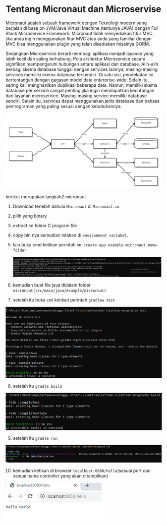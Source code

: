 # Tentang Micronaut dan Microservise

Micronaut adalah sebuah framework dengan Teknologi modern yang berjalan di base on JVM/Java Virtual Machine (tentunya JAVA) dengan Full Stack Microservice Framework. Micronaut tidak menyediakan fitur MVC, jika anda ingin menggunakan fitur MVC atau anda yang familiar dengan MVC bisa menggunakan plugin yang telah disediakan misalnya GORM.

Sedangkan Microservice berarti membagi aplikasi menjadi layanan yang lebih kecil dan saling terhubung.
Pola arsitektur Microservice secara signifikan mempengaruhi hubungan antara aplikasi dan database. Alih-alih berbagi skema database tunggal dengan services lainnya, masing-masing services memiliki skema database tersendiri.
Di satu sisi, pendekatan ini bertentangan dengan gagasan model data enterprise-wide. Selain itu, sering kali menghasilkan duplikasi beberapa data. Namun, memiliki skema database per service sangat penting jika ingin mendapatkan keuntungan dari layanan microservice.
Masing-masing service memiliki database sendiri. Selain itu, services dapat menggunakan jenis database dan bahasa pemrograman yang paling sesuai dengan kebutuhannya.

![alt text](gambar/webservice.png)

berikut merupakan langkah2 micronaut

1. Download terlebih dahulu `Micronaut` di `Micronaut.io`
2. pilih yang binary
3. extract ke folder C program file
4. copy bin nya kemudian letakan di `environment variabel`.
5. lalu buka cmd ketikan perintah `mn create-app example.micronaut.nama-folder`

   ![alt text](gambar/FolderMn.png)

6. kemudian buat file java didalam folder `micronaut(src/main/java/example/micronaut)`
7. setelah itu buka `cmd` ketikan perintah `gradlew test`

![alt text](gambar/gradlewTest.png)

8. setelah itu `gradle build`

![alt text](gambar/gradleBuild.png)

9. setelah itu `gradle run`

![alt text](gambar/gradleRun.png)

10. kemudian ketikan di browser `localhost:8080/hello`(sesuai port dan sesuai nama controller yang akan ditampilkan)

![alt text](gambar/localhost.png)
